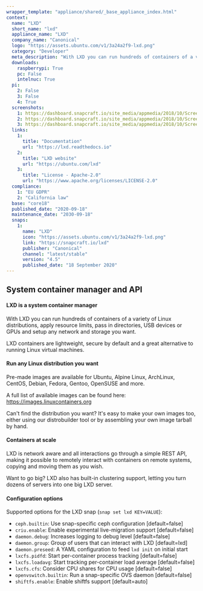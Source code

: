 ```yaml
---
wrapper_template: "appliance/shared/_base_appliance_index.html"
context:
  name: "LXD"
  short_name: "lxd"
  appliance_name: "LXD"
  company_name: "Canonical"
  logo: "https://assets.ubuntu.com/v1/3a24a2f9-lxd.png"
  category: "Developer"
  meta_description: "With LXD you can run hundreds of containers of a variety of Linux distributions, apply resource limits, pass in directories, USB devices or GPUs and setup any network and storage you want."
  downloads:
    raspberrypi: True
    pc: False
    intelnuc: True
  pi:
    2: False
    3: False
    4: True
  screenshots:
    1: https://dashboard.snapcraft.io/site_media/appmedia/2018/10/Screenshot_from_2018-10-26_12-57-24.png
    2: https://dashboard.snapcraft.io/site_media/appmedia/2018/10/Screenshot_from_2018-10-26_14-20-14.png
    3: https://dashboard.snapcraft.io/site_media/appmedia/2018/10/Screenshot_from_2018-10-26_14-21-43.png
  links:
    1:
      title: "Documentation"
      url: "https://lxd.readthedocs.io"
    2:
      title: "LXD website"
      url: "https://ubuntu.com/lxd"
    3:
      title: "License - Apache-2.0"
      url: "https://www.apache.org/licenses/LICENSE-2.0"
  compliance:
    1: "EU GDPR"
    2: "California law"
  base: "core18"
  published_date: "2020-09-18"
  maintenance_date: "2030-09-18"
  snaps:
    1:
      name: "LXD"
      icon: "https://assets.ubuntu.com/v1/3a24a2f9-lxd.png"
      link: "https://snapcraft.io/lxd"
      publisher: "Canonical"
      channel: "latest/stable"
      version: "4.5"
      published_date: "18 September 2020"
---
```


<h2> System container manager and API</h2>

#### LXD is a system container manager

With LXD you can run hundreds of containers of a variety of Linux distributions, apply resource limits, pass in directories, USB devices or GPUs and setup any network and storage you want.

LXD containers are lightweight, secure by default and a great alternative to running Linux virtual machines.

#### Run any Linux distribution you want

Pre-made images are available for Ubuntu, Alpine Linux, ArchLinux, CentOS, Debian, Fedora, Gentoo, OpenSUSE and more.

A full list of available images can be found here: https://images.linuxcontainers.org

Can't find the distribution you want? It's easy to make your own images too, either using our distrobuilder tool or by assembling your own image tarball by hand.

#### Containers at scale

LXD is network aware and all interactions go through a simple REST API, making it possible to remotely interact with containers on remote systems, copying and moving them as you wish.

Want to go big? LXD also has built-in clustering support, letting you turn dozens of servers into one big LXD server.

#### Configuration options

Supported options for the LXD snap (`snap set lxd KEY=VALUE`):

- `ceph.builtin`: Use snap-specific ceph configuration [default=false]
- `criu.enable`: Enable experimental live-migration support [default=false]
- `daemon.debug`: Increases logging to debug level [default=false]
- `daemon.group`: Group of users that can interact with LXD [default=lxd]
- `daemon.preseed`: A YAML configuration to feed `lxd init` on initial start
- `lxcfs.pidfd`: Start per-container process tracking [default=false]
- `lxcfs.loadavg`: Start tracking per-container load average [default=false]
- `lxcfs.cfs`: Consider CPU shares for CPU usage [default=false]
- `openvswitch.builtin`: Run a snap-specific OVS daemon [default=false]
- `shiftfs.enable`: Enable shiftfs support [default=auto]
